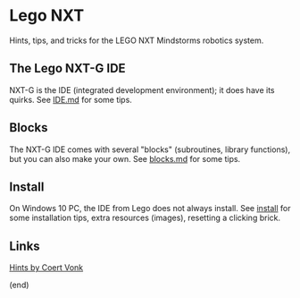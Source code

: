 # Lego NXT

Hints, tips, and tricks for the LEGO NXT Mindstorms robotics system.


## The Lego NXT-G IDE

NXT-G is the IDE (integrated development environment); it does have its quirks.
See [IDE.md](IDE.md) for some tips.


## Blocks 

The NXT-G IDE comes with several "blocks" (subroutines, library functions), but you can also make your own.
See [blocks.md](blocks.md) for some tips.


## Install

On Windows 10 PC, the IDE from Lego does not always install.
See [install](install) for some installation tips, extra resources (images), resetting a clicking brick.

## Links

[Hints by Coert Vonk](https://coertvonk.com/family/school/inquiries/lego-mindstorms-nxt-g-6107)


(end)
